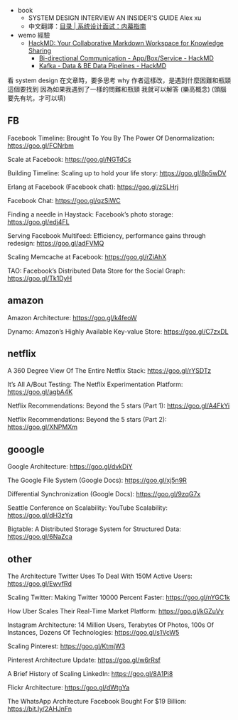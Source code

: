 - book
	- SYSTEM DESIGN INTERVIEW AN INSIDER'S GUIDE Alex xu
	- 中文翻譯：[目录 | 系统设计面试：内幕指南](https://learning-guide.gitbook.io/system-design-interview)
- wemo 經驗
	- [HackMD: Your Collaborative Markdown Workspace for Knowledge Sharing](https://hackmd.io/?nav=overview)
		- [Bi-directional Communication - App/Box/Service - HackMD](https://hackmd.io/cPXHm-8dTmK-ju94WSWy4A)
		- [Kafka - Data & BE Data Pipelines - HackMD](https://hackmd.io/cosVLzw3Tf-BMBDv7xiDSw)




看 system design 在文章時，要多思考
why 作者這樣改，是遇到什麼困難和瓶頸
這個要找到
因為如果我遇到了一樣的問難和瓶頸
我就可以解答
(樂高概念)
(頭腦要先有坑，才可以填)


## FB

Facebook Timeline: Brought To You By The Power Of Denormalization:
https://goo.gl/FCNrbm

Scale at Facebook: https://goo.gl/NGTdCs

Building Timeline: Scaling up to hold your life story: https://goo.gl/8p5wDV

Erlang at Facebook (Facebook chat): https://goo.gl/zSLHrj

Facebook Chat: https://goo.gl/qzSiWC

Finding a needle in Haystack: Facebook’s photo storage: https://goo.gl/edj4FL

Serving Facebook Multifeed: Efficiency, performance gains through redesign: https://goo.gl/adFVMQ

Scaling Memcache at Facebook: https://goo.gl/rZiAhX

TAO: Facebook’s Distributed Data Store for the Social Graph: https://goo.gl/Tk1DyH


## amazon

Amazon Architecture: https://goo.gl/k4feoW

Dynamo: Amazon’s Highly Available Key-value Store: https://goo.gl/C7zxDL


## netflix

A 360 Degree View Of The Entire Netflix Stack: https://goo.gl/rYSDTz

It’s All A/Bout Testing: The Netflix Experimentation Platform: https://goo.gl/agbA4K

Netflix Recommendations: Beyond the 5 stars (Part 1): https://goo.gl/A4FkYi

Netflix Recommendations: Beyond the 5 stars (Part 2): https://goo.gl/XNPMXm


## gooogle

Google Architecture: https://goo.gl/dvkDiY

The Google File System (Google Docs): https://goo.gl/xj5n9R

Differential Synchronization (Google Docs): https://goo.gl/9zqG7x

Seattle Conference on Scalability: YouTube Scalability: https://goo.gl/dH3zYq

Bigtable: A Distributed Storage System for Structured Data: https://goo.gl/6NaZca


## other

The Architecture Twitter Uses To Deal With 150M Active Users: https://goo.gl/EwvfRd 

Scaling Twitter: Making Twitter 10000 Percent Faster: https://goo.gl/nYGC1k

How Uber Scales Their Real-Time Market Platform: https://goo.gl/kGZuVy 


Instagram Architecture: 14 Million Users, Terabytes Of Photos, 100s Of Instances, Dozens Of Technologies: https://goo.gl/s1VcW5

Scaling Pinterest: https://goo.gl/KtmjW3  

Pinterest Architecture Update: https://goo.gl/w6rRsf

A Brief History of Scaling LinkedIn: https://goo.gl/8A1Pi8  

Flickr Architecture: https://goo.gl/dWtgYa  

The WhatsApp Architecture Facebook Bought For $19 Billion: https://bit.ly/2AHJnFn